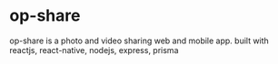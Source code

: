 # op-share
op-share is a photo and video sharing web and mobile app. built with reactjs, react-native, nodejs, express, prisma
